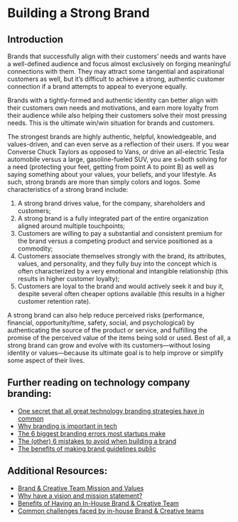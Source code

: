 # Building a Strong Brand

## Introduction

Brands that successfully align with their customers’ needs and wants have a well-defined audience and focus almost exclusively on forging meaningful connections with them. They may attract some tangential and aspirational customers as well, but it’s difficult to achieve a strong, authentic customer connection if a brand attempts to appeal to everyone equally.

Brands with a tightly-formed and authentic identity can better align with their customers own needs and motivations, and earn more loyalty from their audience while also helping their customers solve their most pressing needs. This is the ultimate win/win situation for brands and customers.

The strongest brands are highly authentic, helpful, knowledgeable, and values-driven, and can even serve as a reflection of their users. If you wear Converse Chuck Taylors as opposed to Vans, or drive an all-electric Tesla automobile versus a large, gasoline-fueled SUV, you are s=both solving for a need (protecting your feet, getting from point A to point B) as well as saying something about your values, your beliefs, and your lifestyle. As such, strong brands are more than simply colors and logos. Some characteristics of a strong brand include:

1. A strong brand drives value, for the company, shareholders and customers;
1. A strong brand is a fully integrated part of the entire organization aligned around multiple touchpoints;
1. Customers are willing to pay a substantial and consistent premium for the brand versus a competing product and service positioned as a commodity;
1. Customers associate themselves strongly with the brand, its attributes, values, and personality, and they fully buy into the concept which is often characterized by a very emotional and intangible relationship (this results in higher customer loyalty);
1. Customers are loyal to the brand and would actively seek it and buy it, despite several often cheaper options available (this results in a higher customer retention rate).

A strong brand can also help reduce perceived risks (performance, financial, opportunity/time, safety, social, and psychological) by authenticating the source of the product or service, and fulfilling the promise of the perceived value of the items being sold or used. Best of all, a strong brand can grow and evolve with its customers—without losing identity or values—because its ultimate goal is to help improve or simplify some aspect of their lives.

## Further reading on technology company branding:

- [One secret that all great technology branding strategies have in common](https://medium.com/madison-ave-collective/one-secret-that-all-great-technology-branding-strategies-have-in-common-8125ac1b4c8b)
- [Why branding is important in tech](https://medium.com/@samanthatoy/why-branding-is-important-in-tech-17fd5aedb44f)
- [The 6 biggest branding errors most startups make](https://www.entrepreneur.com/article/277233)
- [The (other) 6 mistakes to avoid when building a brand](https://www.entrepreneur.com/article/271353)
- [The benefits of making brand guidelines public](https://www.brandingmag.com/2021/04/07/why-are-brands-no-longer-keeping-their-guidelines-under-lock-and-key/)

## Additional Resources:

- [Brand & Creative Team Mission and Values](brand_and_creative_team_mission_and_values.md)
- [Why have a vision and mission statement?](brand_and_creative_team_mission_and_values.md)
- [Benefits of Having an In-House Brand & Creative Team](sourcegraph_in-house_brand_team.md)
- [Common challenges faced by in-house Brand & Creative teams](sourcegraph_in-house_brand_team.md)
